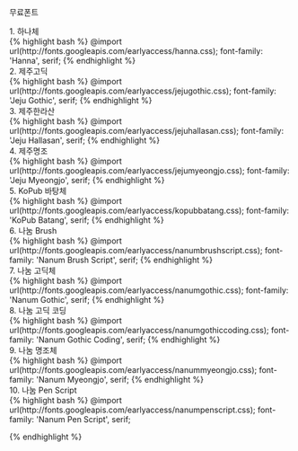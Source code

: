 무료폰트

<div class="code-title">1. 하나체</div>
{% highlight bash %}
@import url(http://fonts.googleapis.com/earlyaccess/hanna.css);
font-family: 'Hanna', serif;
{% endhighlight %}

<div class="code-title">2. 제주고딕</div>
{% highlight bash %}
@import url(http://fonts.googleapis.com/earlyaccess/jejugothic.css);
font-family: 'Jeju Gothic', serif;
{% endhighlight %}

<div class="code-title"> 3. 제주한라산</div>
{% highlight bash %}
@import url(http://fonts.googleapis.com/earlyaccess/jejuhallasan.css);
font-family: 'Jeju Hallasan', serif;
{% endhighlight %}

<div class="code-title">4. 제주명조</div>
{% highlight bash %}
@import url(http://fonts.googleapis.com/earlyaccess/jejumyeongjo.css);
font-family: 'Jeju Myeongjo', serif;
{% endhighlight %}

<div class="code-title">5. KoPub 바탕체</div>
{% highlight bash %}
@import url(http://fonts.googleapis.com/earlyaccess/kopubbatang.css);
font-family: 'KoPub Batang', serif;
{% endhighlight %}

<div class="code-title">6. 나눔 Brush</div>
{% highlight bash %}
@import url(http://fonts.googleapis.com/earlyaccess/nanumbrushscript.css);
font-family: 'Nanum Brush Script', serif;
{% endhighlight %}

<div class="code-title">7. 나눔 고딕체</div>
{% highlight bash %}
@import url(http://fonts.googleapis.com/earlyaccess/nanumgothic.css);
font-family: 'Nanum Gothic', serif;
{% endhighlight %}

<div class="code-title">8. 나눔 고딕 코딩</div>
{% highlight bash %}
@import url(http://fonts.googleapis.com/earlyaccess/nanumgothiccoding.css);
font-family: 'Nanum Gothic Coding', serif;
{% endhighlight %}

<div class="code-title">9. 나눔 명조체</div>
{% highlight bash %}
@import url(http://fonts.googleapis.com/earlyaccess/nanummyeongjo.css);
font-family: 'Nanum Myeongjo', serif;
{% endhighlight %}

<div class="code-title">10. 나눔 Pen Script</div>
{% highlight bash %}
@import url(http://fonts.googleapis.com/earlyaccess/nanumpenscript.css);
font-family: 'Nanum Pen Script', serif;

{% endhighlight %}